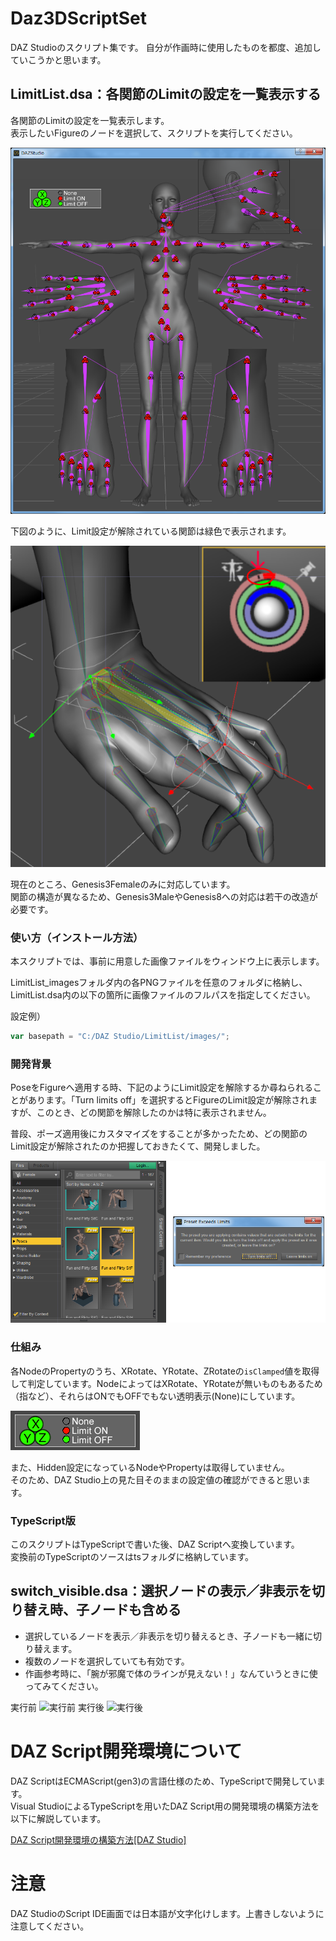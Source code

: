 # Daz3DScriptSet
DAZ Studioのスクリプト集です。
自分が作画時に使用したものを都度、追加していこうかと思います。



## LimitList.dsa：各関節のLimitの設定を一覧表示する

各関節のLimitの設定を一覧表示します。  
表示したいFigureのノードを選択して、スクリプトを実行してください。

![実行結果](https://github.com/lowpolysnow/DAZStudioScriptSet/blob/images/LimitList_1.png "実行結果")

下図のように、Limit設定が解除されている関節は緑色で表示されます。

!["説明1"](https://github.com/lowpolysnow/DAZStudioScriptSet/blob/images/LimitList_2.png "説明1")

現在のところ、Genesis3Femaleのみに対応しています。  
関節の構造が異なるため、Genesis3MaleやGenesis8への対応は若干の改造が必要です。

### 使い方（インストール方法）

本スクリプトでは、事前に用意した画像ファイルをウィンドウ上に表示します。

LimitList_imagesフォルダ内の各PNGファイルを任意のフォルダに格納し、LimitList.dsa内の以下の箇所に画像ファイルのフルパスを指定してください。

設定例）

```javascript
var basepath = "C:/DAZ Studio/LimitList/images/";
```

### 開発背景

PoseをFigureへ適用する時、下記のようにLimit設定を解除するか尋ねられることがあります。「Turn limits off」を選択するとFigureのLimit設定が解除されますが、このとき、どの関節を解除したのかは特に表示されません。

普段、ポーズ適用後にカスタマイズをすることが多かったため、どの関節のLimit設定が解除されたのか把握しておきたくて、開発しました。

![開発背景](https://github.com/lowpolysnow/DAZStudioScriptSet/blob/images/LimitList_3.png "開発背景")

### 仕組み

各NodeのPropertyのうち、XRotate、YRotate、ZRotateの`isClamped`値を取得して判定しています。NodeによってはXRotate、YRotateが無いものもあるため（指など）、それらはONでもOFFでもない透明表示(None)にしています。

![説明2](https://github.com/lowpolysnow/DAZStudioScriptSet/blob/images/LimitList_4.png "説明2")

また、Hidden設定になっているNodeやPropertyは取得していません。  
そのため、DAZ Studio上の見た目そのままの設定値の確認ができると思います。

### TypeScript版

このスクリプトはTypeScriptで書いた後、DAZ Scriptへ変換しています。  
変換前のTypeScriptのソースはtsフォルダに格納しています。



## switch_visible.dsa：選択ノードの表示／非表示を切り替え時、子ノードも含める
 * 選択しているノードを表示／非表示を切り替えるとき、子ノードも一緒に切り替えます。
 * 複数のノードを選択していても有効です。
 * 作画参考時に、「腕が邪魔で体のラインが見えない！」なんていうときに使ってみてください。

実行前
![実行前](https://github.com/lowpolysnow/Daz3DScriptSet/blob/images/switch_visible_1.PNG "実行前")
実行後
![実行後](https://github.com/lowpolysnow/Daz3DScriptSet/blob/images/switch_visible_2.PNG "実行後")




# DAZ Script開発環境について
DAZ ScriptはECMAScript(gen3)の言語仕様のため、TypeScriptで開発しています。  
Visual StudioによるTypeScriptを用いたDAZ Script用の開発環境の構築方法を以下に解説しています。

[DAZ Script開発環境の構築方法[DAZ Studio]](https://qiita.com/lowpolysnow/items/1cb0ab1315a95fae5d6d)




# 注意
DAZ StudioのScript IDE画面では日本語が文字化けします。上書きしないように注意してください。
